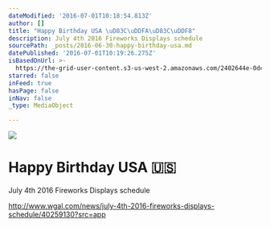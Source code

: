 ```yaml
---
dateModified: '2016-07-01T10:18:54.813Z'
author: []
title: "Happy Birthday USA \uD83C\uDDFA\uD83C\uDDF8"
description: July 4th 2016 Fireworks Displays schedule
sourcePath: _posts/2016-06-30-happy-birthday-usa.md
datePublished: '2016-07-01T10:19:26.275Z'
isBasedOnUrl: >-
  https://the-grid-user-content.s3-us-west-2.amazonaws.com/2402644e-0dcf-4922-b994-04afb9f5da72.jpg
starred: false
inFeed: true
hasPage: false
inNav: false
_type: MediaObject

---
```

![](https://the-grid-user-content.s3-us-west-2.amazonaws.com/2402644e-0dcf-4922-b994-04afb9f5da72.jpg)

# Happy Birthday USA 🇺🇸

July 4th 2016 Fireworks Displays schedule

http://www.wgal.com/news/july-4th-2016-fireworks-displays-schedule/40259130?src=app